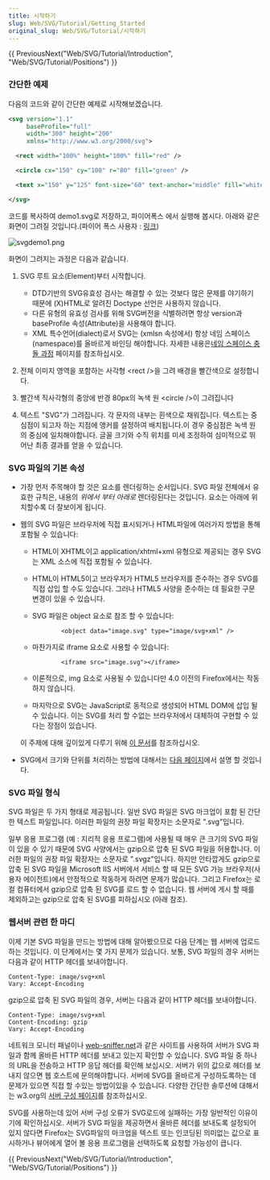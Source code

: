 ```yaml
---
title: 시작하기
slug: Web/SVG/Tutorial/Getting_Started
original_slug: Web/SVG/Tutorial/시작하기
---
```

{{ PreviousNext("Web/SVG/Tutorial/Introduction", "Web/SVG/Tutorial/Positions") }}

### 간단한 예제

다음의 코드와 같이 간단한 예제로 시작해보겠습니다.

```xml
<svg version="1.1"
     baseProfile="full"
     width="300" height="200"
     xmlns="http://www.w3.org/2000/svg">

  <rect width="100%" height="100%" fill="red" />

  <circle cx="150" cy="100" r="80" fill="green" />

  <text x="150" y="125" font-size="60" text-anchor="middle" fill="white">SVG</text>

</svg>
```

코드를 복사하여 demo1.svg로 저장하고, 파이어폭스 에서 실행해 봅시다. 아래와 같은 화면이 그려질 것입니다.(파이어 폭스 사용자 : [링크](https://developer.mozilla.org/@api/deki/files/4571/=svgdemo1.xml))

![svgdemo1.png](/@api/deki/files/4928/=svgdemo1.png)

화면이 그려지는 과정은 다음과 같습니다.

1. SVG 루트 요소(Element)부터 시작합니다.

    - DTD기반의 SVG유효성 검사는 해결할 수 있는 것보다 많은 문제를 야기하기 때문에 (X)HTML로 알려진 Doctype 선언은 사용하지 않습니다.
    - 다른 유형의 유효성 검사를 위해 SVG버전을 식별하려면 항상 version과 baseProfile 속성(Attribute)을 사용해야 합니다.
    - XML 특수언어(dialect)로서 SVG는 (xmlsn 속성에서) 항상 네임 스페이스(namespace)를 올바르게 바인딩 해야합니다. 자세한 내용은[네임 스페이스 충돌 과정](/ko/docs/Web/SVG/Namespaces_Crash_Course) 페이지를 참조하십시오.

2. 전체 이미지 영역을 포함하는 사각형 \<rect />을 그려 배경을 빨간색으로 설정합니다.
3. 빨간색 직사각형의 중앙에 반경 80px의 녹색 원 \<circle />이 그려집니다
4. 텍스트 "SVG"가 그려집니다. 각 문자의 내부는 흰색으로 채워집니다. 텍스트는 중심점이 되고자 하는 지점에 앵커를 설정하여 배치됩니다.이 경우 중심점은 녹색 원의 중심에 일치해야합니다. 글꼴 크기와 수직 위치를 미세 조정하여 심미적으로 뛰어난 최종 결과를 얻을 수 있습니다.

### SVG 파일의 기본 속성

- 가장 먼저 주목해야 할 것은 요소를 렌더링하는 순서입니다. SVG 파일 전체에서 유효한 규칙은, 내용의 _위에서 부터 아래로_ 렌더링된다는 것입니다. 요소는 아래에 위치할수록 더 잘보이게 됩니다.
- 웹의 SVG 파일은 브라우저에 직접 표시되거나 HTML파일에 여러가지 방법을 통해 포함될 수 있습니다:

  - HTML이 XHTML이고 application/xhtml+xml 유형으로 제공되는 경우 SVG는 XML 소스에 직접 포함될 수 있습니다.
  - HTML이 HTML5이고 브라우저가 HTML5 브라우저를 준수하는 경우 SVG를 직접 삽입 할 수도 있습니다. 그러나 HTML5 사양을 준수하는 데 필요한 구문 변경이 있을 수 있습니다.
  - SVG 파일은 object 요소로 참조 할 수 있습니다:

    ```
            <object data="image.svg" type="image/svg+xml" />
    ```

  - 마찬가지로 iframe 요소로 사용할 수 있습니다:

    ```
            <iframe src="image.svg"></iframe>
    ```

  - 이론적으로, img 요소로 사용될 수 있습니다만 4.0 이전의 Firefox에서는 작동하지 않습니다.
  - 마지막으로 SVG는 JavaScript로 동적으로 생성되어 HTML DOM에 삽입 될 수 있습니다. 이는 SVG를 처리 할 수없는 브라우저에서 대체하여 구현할 수 있다는 장점이 있습니다.

  이 주제에 대해 깊이있게 다루기 위해 [이 문서](/ko/docs/SVG_In_HTML_Introduction)를 참조하십시오.

- SVG에서 크기와 단위를 처리하는 방법에 대해서는 [다음 페이지](/en-US/Web/SVG/Tutorial/Positions)에서 설명 할 것입니다.

### SVG 파일 형식

SVG 파일은 두 가지 형태로 제공됩니다. 일반 SVG 파일은 SVG 마크업이 포함 된 간단한 텍스트 파일입니다. 이러한 파일의 권장 파일 확장자는 소문자로 ".svg"입니다.

일부 응용 프로그램 (예 : 지리적 응용 프로그램)에 사용될 때 매우 큰 크기의 SVG 파일이 있을 수 있기 때문에 SVG 사양에서는 gzip으로 압축 된 SVG 파일을 허용합니다. 이러한 파일의 권장 파일 확장자는 소문자로 ".svgz"입니다. 하지만 안타깝게도 gzip으로 압축 된 SVG 파일을 Microsoft IIS 서버에서 서비스 할 때 모든 SVG 가능 브라우저(사용자 에이전트)에서 안정적으로 작동하게 하려면 문제가 많습니다. 그리고 Firefox는 로컬 컴퓨터에서 gzip으로 압축 된 SVG를 로드 할 수 없습니다. 웹 서버에 게시 할 때를 제외하고는 gzip으로 압축 된 SVG를 피하십시오 (아래 참조).

### 웹서버 관련 한 마디

이제 기본 SVG 파일을 만드는 방법에 대해 알아봤으므로 다음 단계는 웹 서버에 업로드하는 것입니다. 이 단계에서는 몇 가지 문제가 있습니다. 보통, SVG 파일의 경우 서버는 다음과 같이 HTTP 헤더를 보내야합니다.

```
Content-Type: image/svg+xml
Vary: Accept-Encoding
```

gzip으로 압축 된 SVG 파일의 경우, 서버는 다음과 같이 HTTP 헤더를 보내야합니다.

```
Content-Type: image/svg+xml
Content-Encoding: gzip
Vary: Accept-Encoding
```

네트워크 모니터 패널이나 [web-sniffer.net](http://web-sniffer.net/)과 같은 사이트를 사용하여 서버가 SVG 파일과 함께 올바른 HTTP 헤더를 보내고 있는지 확인할 수 있습니다. SVG 파일 중 하나의 URL을 전송하고 HTTP 응답 헤더를 확인해 보십시오. 서버가 위의 값으로 헤더를 보내지 않으면 웹 호스트에 문의해야합니다. 서버에 SVG를 올바르게 구성하도록하는 데 문제가 있으면 직접 할 수있는 방법이있을 수 있습니다. 다양한 간단한 솔루션에 대해서는 w3.org의 [서버 구성 페이지](https://www.w3.org/services/svg-server/)를 참조하십시오.

SVG를 사용하는데 있어 서버 구성 오류가 SVG로드에 실패하는 가장 일반적인 이유이기에 확인하십시오. 서버가 SVG 파일을 제공하면서 올바른 헤더를 보내도록 설정되어 있지 않다면 Firefox는 SVG파일의 마크업을 텍스트 또는 인코딩된 의미없는 값으로 표시하거나 뷰어에게 열어 볼 응용 프로그램을 선택하도록 요청할 가능성이 큽니다.

{{ PreviousNext("Web/SVG/Tutorial/Introduction", "Web/SVG/Tutorial/Positions") }}
